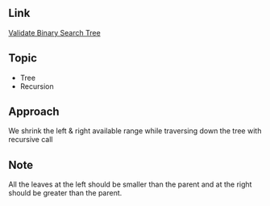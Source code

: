 ## Link
[Validate Binary Search Tree](https://leetcode.com/problems/validate-binary-search-tree/)

## Topic
- Tree
- Recursion

## Approach
We shrink the left & right available range while traversing down the tree with recursive call

## Note
All the leaves at the left should be smaller than the parent and at the right should be greater than the parent.
